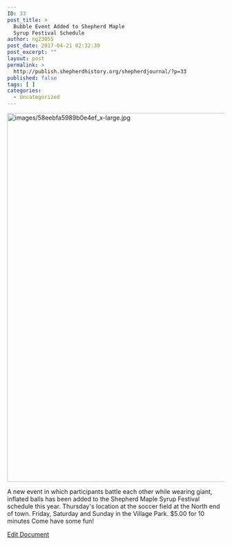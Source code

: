 ```yaml
---
ID: 33
post_title: >
  Bubble Event Added to Shepherd Maple
  Syrup Festival Schedule
author: ng23055
post_date: 2017-04-21 02:32:39
post_excerpt: ""
layout: post
permalink: >
  http://publish.shepherdhistory.org/shepherdjournal/?p=33
published: false
tags: [ ]
categories:
  - Uncategorized
---
```

<p><img src="http://publish.shepherdhistory.org/shepherdjournal/wp-content/uploads/sites/3/2017/04/images2F58eebfa5989b0e4ef_x-large.jpg" width="965" height="853" alt="images/58eebfa5989b0e4ef_x-large.jpg" title="null"></p>
<p>A new event in which participants battle each other while wearing giant, inflated balls has been added to the Shepherd Maple Syrup Festival schedule this year. Thursday's location at the soccer field at the North end of town. Friday, Saturday and Sunday in the Village Park. $5.00 for 10 minutes Come have some fun!</p>
<p><a href="https://docs.google.com/document/d/1x5k_BIJywcn5JV_TnsNXw02BnTQfWBsBaFhmI3nAOKs/edit?usp=sharing">Edit Document</a></p>